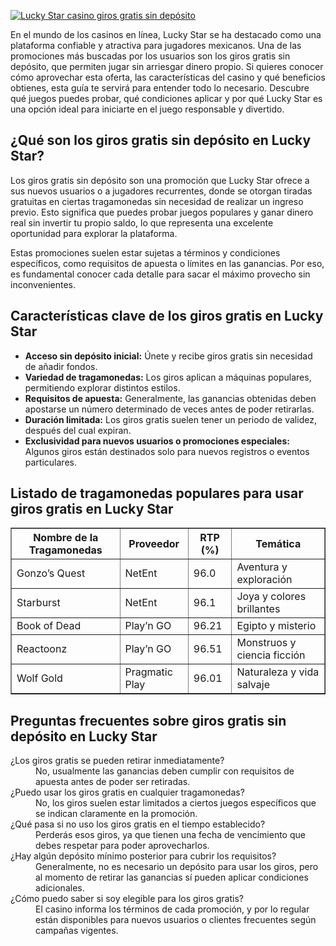 [![Lucky Star casino giros gratis sin depósito](https://123-caf.pages.dev/gitsignup.png)](https://vrmoo.ru/Bt82HjjY)

<p>En el mundo de los casinos en línea, Lucky Star se ha destacado como una plataforma confiable y atractiva para jugadores mexicanos. Una de las promociones más buscadas por los usuarios son los giros gratis sin depósito, que permiten jugar sin arriesgar dinero propio. Si quieres conocer cómo aprovechar esta oferta, las características del casino y qué beneficios obtienes, esta guía te servirá para entender todo lo necesario. Descubre qué juegos puedes probar, qué condiciones aplicar y por qué Lucky Star es una opción ideal para iniciarte en el juego responsable y divertido.</p>  <h2>¿Qué son los giros gratis sin depósito en Lucky Star?</h2> <p>Los giros gratis sin depósito son una promoción que Lucky Star ofrece a sus nuevos usuarios o a jugadores recurrentes, donde se otorgan tiradas gratuitas en ciertas tragamonedas sin necesidad de realizar un ingreso previo. Esto significa que puedes probar juegos populares y ganar dinero real sin invertir tu propio saldo, lo que representa una excelente oportunidad para explorar la plataforma.</p> <p>Estas promociones suelen estar sujetas a términos y condiciones específicos, como requisitos de apuesta o límites en las ganancias. Por eso, es fundamental conocer cada detalle para sacar el máximo provecho sin inconvenientes.</p>  <h2>Características clave de los giros gratis en Lucky Star</h2> <ul>   <li><strong>Acceso sin depósito inicial:</strong> Únete y recibe giros gratis sin necesidad de añadir fondos.</li>   <li><strong>Variedad de tragamonedas:</strong> Los giros aplican a máquinas populares, permitiendo explorar distintos estilos.</li>   <li><strong>Requisitos de apuesta:</strong> Generalmente, las ganancias obtenidas deben apostarse un número determinado de veces antes de poder retirarlas.</li>   <li><strong>Duración limitada:</strong> Los giros gratis suelen tener un periodo de validez, después del cual expiran.</li>   <li><strong>Exclusividad para nuevos usuarios o promociones especiales:</strong> Algunos giros están destinados solo para nuevos registros o eventos particulares.</li> </ul>  <h2>Listado de tragamonedas populares para usar giros gratis en Lucky Star</h2> <table border="1" cellpadding="5" cellspacing="0"> <thead> <tr>   <th>Nombre de la Tragamonedas</th>   <th>Proveedor</th>   <th>RTP (%)</th>   <th>Temática</th> </tr> </thead> <tbody> <tr>   <td>Gonzo’s Quest</td>   <td>NetEnt</td>   <td>96.0</td>   <td>Aventura y exploración</td> </tr> <tr>   <td>Starburst</td>   <td>NetEnt</td>   <td>96.1</td>   <td>Joya y colores brillantes</td> </tr> <tr>   <td>Book of Dead</td>   <td>Play’n GO</td>   <td>96.21</td>   <td>Egipto y misterio</td> </tr> <tr>   <td>Reactoonz</td>   <td>Play’n GO</td>   <td>96.51</td>   <td>Monstruos y ciencia ficción</td> </tr> <tr>   <td>Wolf Gold</td>   <td>Pragmatic Play</td>   <td>96.01</td>   <td>Naturaleza y vida salvaje</td> </tr> </tbody> </table>  <h2>Preguntas frecuentes sobre giros gratis sin depósito en Lucky Star</h2> <dl>   <dt>¿Los giros gratis se pueden retirar inmediatamente?</dt>   <dd>No, usualmente las ganancias deben cumplir con requisitos de apuesta antes de poder ser retiradas.</dd>    <dt>¿Puedo usar los giros gratis en cualquier tragamonedas?</dt>   <dd>No, los giros suelen estar limitados a ciertos juegos específicos que se indican claramente en la promoción.</dd>    <dt>¿Qué pasa si no uso los giros gratis en el tiempo establecido?</dt>   <dd>Perderás esos giros, ya que tienen una fecha de vencimiento que debes respetar para poder aprovecharlos.</dd>    <dt>¿Hay algún depósito mínimo posterior para cubrir los requisitos?</dt>   <dd>Generalmente, no es necesario un depósito para usar los giros, pero al momento de retirar las ganancias sí pueden aplicar condiciones adicionales.</dd>    <dt>¿Cómo puedo saber si soy elegible para los giros gratis?</dt>   <dd>El casino informa los términos de cada promoción, y por lo regular están disponibles para nuevos usuarios o clientes frecuentes según campañas vigentes.</dd> </dl>